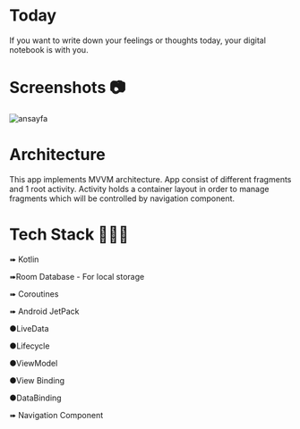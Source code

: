 # Today

If you want to write down your feelings or thoughts today, your digital notebook is with you.

# Screenshots 📷

![ansayfa](https://github.com/GulayAdgzl/Today/assets/44726684/44c4c75d-c319-4a58-8458-74f98c4781f3)



# Architecture
This app implements MVVM architecture. App consist of different fragments and 1 root activity.
Activity holds a container layout in order to manage fragments which will be controlled by navigation component.

# Tech Stack 👩🏽‍💻
➠ Kotlin

➠Room Database - For local storage

➠ Coroutines

➠ Android JetPack

   ●LiveData
   
   ●Lifecycle
   
   ●ViewModel
   
   ●View Binding
   
   ●DataBinding

➠ Navigation Component


